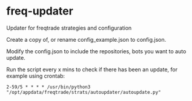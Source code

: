 # freq-updater
Updater for freqtrade strategies and configuration

Create a copy of, or rename config_example.json to config.json.

Modify the config.json to include the repositories, bots you want to auto update.

Run the script every x mins to check if there has been an update, for example using crontab:
```
2-59/5 * * * * /usr/bin/python3 "/opt/appdata/freqtrade/strats/autoupdater/autoupdate.py"
```
